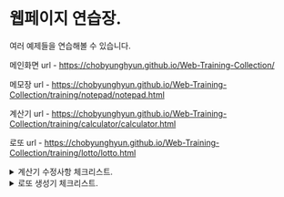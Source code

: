 # 웹페이지 연습장.

여러 예제들을 연습해볼 수 있습니다.

메인화면 url - https://chobyunghyun.github.io/Web-Training-Collection/

메모장 url - https://chobyunghyun.github.io/Web-Training-Collection/training/notepad/notepad.html

계산기 url - https://chobyunghyun.github.io/Web-Training-Collection/training/calculator/calculator.html

로또 url - https://chobyunghyun.github.io/Web-Training-Collection/training/lotto/lotto.html

<details>
<summary>계산기 수정사항 체크리스트.</summary>
<div markdown="1">

## - 해결완료.

- [x] 소수점 이하 숫자 콤마처리.(comma,uncomma 함수 문제)
- [x] "-" 연산자처리.(comma 정규표현식 문제)
- [x] 연산자 바뀔때 처리.(comma 정규표현식 문제)
- [x] "=" 연속처리 콤마 미출력처리.(comma 함수 문제)
- [x] +/- 버튼 문제.(comma 정규표현식 문제)
- [x] 배경색 밝게.
- [x] 연산자 눌린 상태로 "=" 클릭이 연산 안됨.

## - 수정 예정사항.

- [ ] 숫자에 '.' 하나만 있을 때 백 스크린 "." 제거
- [ ] 결과창 디폴트값 0 (일부로 지운건데..ㅠ)
- [ ] "%" 부동소수점?인지 오류처리.
- [ ] 소수점 이하 3자리까지 밖에 출력 안됨.

</div>
</details>

<details>
<summary>로또 생성기 체크리스트.</summary>
<div markdown="1">
### 🎯 step1 구입 기능

- [x] 로또 구입 금액을 입력하면, 금액에 해당하는 로또를 발급해야 한다.
- [x] 로또 1장의 가격은 1,000원이다.
- [x] 소비자는 **자동 구매**를 할 수 있어야 한다.
- [x] 복권 번호는 번호보기 토글 버튼을 클릭하면, 볼 수 있어야 한다.

### 🎯🎯 step2 당첨 결과 기능

- [x] 결과 확인하기 버튼을 누르면 당첨 통계, 수익률을 모달로 확인할 수 있다.
- [x] 로또 당첨 금액은 고정되어 있는 것으로 가정한다.
- [x] 다시 시작하기 버튼을 누르면 초기화 되서 다시 구매를 시작할 수 있다.

### 🎯🎯🎯 step3 수동 구매(선택사항)

- [ ] 소비자는 수동 구매(스스로 구매 번호를 입력)를 할 수 있어야 한다.
  - 수동 구매를 위한 input UI는 스스로 구현한다.
- [ ] 수동 구매 후 남는 금액이 있다면 자동으로 구매할 수 있어야 한다.

</div>
</details>
